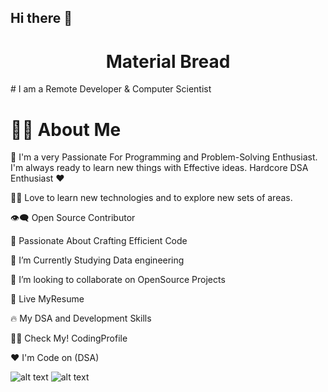 ## Hi there 👋
<h1 align="center">Material Bread</h1>
# I am a Remote Developer & Computer Scientist

# 🙋‍♂️ About Me


🥋 I'm a very Passionate For Programming and Problem-Solving Enthusiast. I'm always ready to learn new things with Effective ideas. Hardcore DSA Enthusiast ❤️

👨‍💻 Love to learn new technologies and to explore new sets of areas.

👁‍🗨 Open Source Contributor

🚀 Passionate About Crafting Efficient Code

📘 I’m Currently Studying Data engineering

👯 I’m looking to collaborate on OpenSource Projects

📔 Live MyResume

🔥 My DSA and Development Skills

👨‍💻 Check My! CodingProfile


❤️ I'm Code on (DSA)



![alt text](https://github.com/AyeshaMalikAyesha/Ayeshacs/blob/main/hr.png?raw=true)
![alt text](https://github.com/AyeshaMalikAyesha/Ayeshacs/blob/main/lc.png?raw=true)
                
